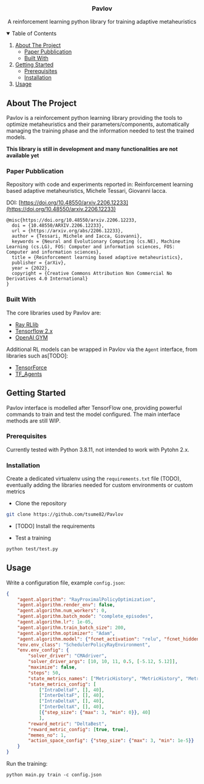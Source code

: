 <p align="center">
  <h3 align="center">Pavlov</h3>
  <p align="center">
    A reinforcement learning python library for training adaptive metaheuristics
  </p>
</p>



<!-- TABLE OF CONTENTS -->
<details open="open">
  <summary>Table of Contents</summary>
  <ol>
    <li>
      <a href="#about-the-project">About The Project</a>
      <ul>
        <li><a href="#paper-pubblication">Paper Pubblication</a></li>
        <li><a href="#built-with">Built With</a></li>
      </ul>
    </li>
    <li>
      <a href="#getting-started">Getting Started</a>
      <ul>
        <li><a href="#prerequisites">Prerequisites</a></li>
        <li><a href="#installation">Installation</a></li>
      </ul>
    </li>
    <li><a href="#usage">Usage</a></li>
  </ol>
</details>



<!-- ABOUT THE PROJECT -->
## About The Project
Pavlov is a reinforcement python learning library providing the tools to optimize metaheuristics and their parameters/components, automatically managing the training phase and the information needed to test the trained models. 

**This library is still in development and many functionalities are not available yet**

### Paper Pubblication
Repository with code and experiments reported in: Reinforcement learning based adaptive metaheuristics, Michele Tessari, Giovanni Iacca.

DOI: [https://doi.org/10.48550/arxiv.2206.12233](https://doi.org/10.48550/arxiv.2206.12233)

```
@misc{https://doi.org/10.48550/arxiv.2206.12233,
  doi = {10.48550/ARXIV.2206.12233},
  url = {https://arxiv.org/abs/2206.12233},
  author = {Tessari, Michele and Iacca, Giovanni},
  keywords = {Neural and Evolutionary Computing (cs.NE), Machine Learning (cs.LG), FOS: Computer and information sciences, FOS: Computer and information sciences},
  title = {Reinforcement learning based adaptive metaheuristics},
  publisher = {arXiv},
  year = {2022},
  copyright = {Creative Commons Attribution Non Commercial No Derivatives 4.0 International}
}
```


### Built With

The core libraries used by Pavlov are:
* [Ray RLlib](https://docs.ray.io/en/master/rllib.html)
* [Tensorflow 2.x](https://www.tensorflow.org/)
* [OpenAI GYM](https://gym.openai.com/)

Additional RL models can be wrapped in Pavlov via the ``Agent`` interface, from libraries such as[TODO]:
* [TensorForce](https://tensorforce.readthedocs.io/)
* [TF_Agents](https://www.tensorflow.org/agents)



<!-- GETTING STARTED -->
## Getting Started
Pavlov interface is modelled after TensorFlow one, providing powerful commands to train and test the model configured. The main interface methods are still WIP.

### Prerequisites
Currently tested with Python 3.8.11, not intended to work with Pytohn 2.x.

### Installation
Create a dedicated virtualenv using the ``requirements.txt`` file (TODO), eventually adding the libraries needed for custom environments or custom metrics

- Clone the repository
```bash
git clone https://github.com/tsume82/Pavlov
```
- [TODO] Install the requirements

- Test a training
```bash
python test/test.py
```

<!-- USAGE EXAMPLES -->
## Usage
Write a configuration file, example ```config.json```:
```json
{
    "agent.algorithm": "RayProximalPolicyOptimization",
    "agent.algorithm.render_env": false,
    "agent.algorithm.num_workers": 0,
    "agent.algorithm.batch_mode": "complete_episodes",
    "agent.algorithm.lr": 1e-05,
    "agent.algorithm.train_batch_size": 200,
    "agent.algorithm.optimizer": "Adam",
    "agent.algorithm.model": {"fcnet_activation": "relu", "fcnet_hiddens": [50, 50]},
    "env.env_class": "SchedulerPolicyRayEnvironment",
    "env.env_config": {
        "solver_driver": "CMAdriver",
        "solver_driver_args": [10, 10, 11, 0.5, [-5.12, 5.12]],
        "maximize": false,
        "steps": 50,
        "state_metrics_names": ["MetricHistory", "MetricHistory", "MetricHistory", "MetricHistory", "SolverStateHistory"],
        "state_metrics_config": [
            ["IntraDeltaF", [], 40], 
            ["InterDeltaF", [], 40], 
            ["IntraDeltaX", [], 40], 
            ["InterDeltaX", [], 40], 
            [{"step_size": {"max": 3, "min": 0}}, 40]
            ],
        "reward_metric": "DeltaBest",
        "reward_metric_config": [true, true],
        "memes_no": 1,
        "action_space_config": {"step_size": {"max": 3, "min": 1e-5}}
    }
}
```

Run the training:
```
python main.py train -c config.json
```
